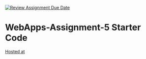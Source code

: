 [![Review Assignment Due Date](https://classroom.github.com/assets/deadline-readme-button-24ddc0f5d75046c5622901739e7c5dd533143b0c8e959d652212380cedb1ea36.svg)](https://classroom.github.com/a/7kKA03Up)
# WebApps-Assignment-5 Starter Code
[Hosted at ](https://44-563-webapps-f23.github.io/44563-webapps-f23-assignment5-Lakshminali20000/cities.html)
